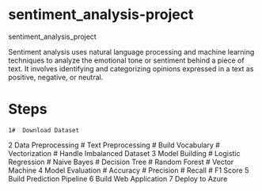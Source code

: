 # sentiment_analysis-project
sentiment_analysis_project

Sentiment analysis uses natural language processing and machine learning techniques to analyze the emotional tone or sentiment behind a piece of text. It involves identifying and categorizing opinions expressed in a text as positive, negative, or neutral.

# Steps
    1#  Download Dataset
2   Data Preprocessing
     # Text Preprocessing
     # Build Vocabulary
     # Vectorization
     # Handle Imbalanced Dataset
3 Model Building
    # Logistic Regression
    # Naive Bayes
    # Decision Tree
    # Random Forest
    # Vector Machine
4 Model Evaluation
    # Accuracy
    # Precision
    # Recall
    # F1 Score
5 Build Prediction Pipeline
6 Build Web Application
7 Deploy to Azure
